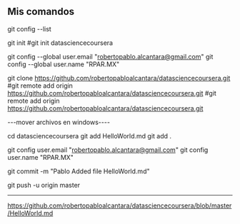 ## Mis comandos

git config --list

git init
#git init datasciencecoursera

git config --global user.email "robertopablo.alcantara@gmail.com"
git config --global user.name "RPAR.MX"


git clone https://github.com/robertopabloalcantara/datasciencecoursera.git
#git remote add origin https://github.com/robertopabloalcantara/datasciencecoursera.git
#git remote add origin https://github.com/robertopabloalcantara/datasciencecoursera.git

---mover archivos en windows----

cd datasciencecoursera
git add HelloWorld.md
git add .

git config user.email "robertopablo.alcantara@gmail.com"
git config user.name "RPAR.MX"

git commit -m "Pablo Added file HelloWorld.md"

git push -u origin master

---
https://github.com/robertopabloalcantara/datasciencecoursera/blob/master/HelloWorld.md
